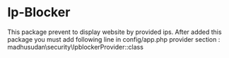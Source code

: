 # Ip-Blocker
This package prevent to display website by provided ips.
After added this package you must add following line in config/app.php provider section :  madhusudan\security\IpblockerProvider::class

